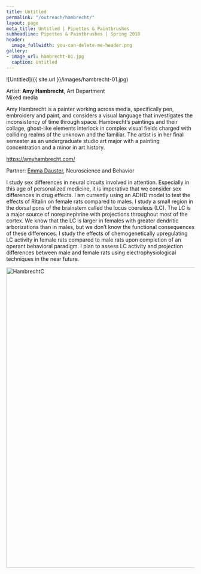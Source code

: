 ```yaml
---
title: Untitled
permalink: "/outreach/hambrecht/"
layout: page
meta_title: Untitled | Pipettes & Paintbrushes
subheadline: Pipettes & Paintbrushes | Spring 2018
header:
  image_fullwidth: you-can-delete-me-header.png
gallery:
- image_url: hambrecht-01.jpg
  caption: Untitled
---
```


![Untitled]({{ site.url }}/images/hambrecht-01.jpg)

Artist: **Amy Hambrecht**, Art Department<br>
Mixed media

Amy Hambrecht is a painter working across media, specifically pen, embroidery and paint, and considers a visual language that investigates the inconsistency of time through space. Hambrecht’s paintings and their collage, ghost-like elements interlock in complex visual fields charged with colliding realms of the unknown and the familiar.  The artist is in her final semester as an undergraduate studio art major with a painting concentration and a minor in art history.

https://amyhambrecht.com/

Partner: [Emma Dauster](http://thatslifesci.com/authors/edauster), Neuroscience and Behavior

I study sex differences in neural circuits involved in attention. Especially in this age of personalized medicine, it is imperative that we consider sex differences in drug effects. I am currently using an ADHD model to test the effects of Ritalin on female rats compared to males. I study a small region in the dorsal pons of the brainstem called the locus coeruleus (LC). The LC is a major source of norepinephrine with projections throughout most of the cortex. We know that the LC is larger in females with greater dendritic arborizations than in males, but we don’t know the functional consequences of these differences. I study the effects of chemogenetically upregulating LC activity in female rats compared to male rats upon completion of an operant behavioral paradigm. I plan to assess LC activity and projection differences between male and female rats using electrophysiological techniques in the near future.

<a data-flickr-embed="true" data-context="true"  href="https://www.flickr.com/photos/139839751@N06/40666834575/in/album-72157694120471321/" title="HambrechtC"><img src="https://farm1.staticflickr.com/788/40666834575_f5caa6d264_c.jpg" width="534" height="800" alt="HambrechtC"></a><script async src="//embedr.flickr.com/assets/client-code.js" charset="utf-8"></script>
